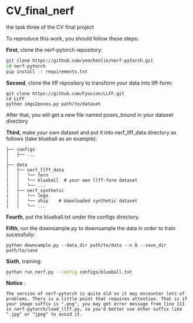 # CV_final_nerf

the task three of the CV final project

To reproduce this work, you should follow these steps:

**First**, clone the nerf-pytorch repository:

```bash
git clone https://github.com/yenchenlin/nerf-pytorch.git
cd nerf-pytorch
pip install -r requirements.txt
```

**Second**, clone the llff repository to transform your data into llff-form:

````
git clone https://github.com/Fyusion/LLFF.git
cd LLFF
python imgs2poses.py path/to/dataset
````

After that, you will get a new file named poses_bound in your dataset directory

**Third**, make your own dataset and put it into nerf_llff_data directory as follows (take blueball as an example):

````
├── configs                                                                                                       
│   ├── ...                                                                                     
│                                                                                               
├── data                                                                                                                                                                                                       
│   ├── nerf_llff_data                                                                                                  
│   │   └── fern                                                                                                                             
│   │   └── blueball  # your own llff-form dataset                                                                                  
|   |   └── ...
|   ├── nerf_synthetic
|   |   └── lego
|   |   └── ship    # downloaded synthetic dataset
|   |   └── ...
````

**Fourth**, put the blueball.txt under the configs directory. 

**Fifth**, run the downsample.py to downsample the data in order to train sucessfully:

````
python downsample.py --data_dir path/to/data --n 8 --save_dir path/to/save
````

**Sixth**, training:

```bash
python run_nerf.py --config configs/blueball.txt
```

**Notice** : 

 	The version of nerf-pytorch is quite old so it may encounter lots of problems. Thers is a little point that requires attention. That is if your image suffix is ".png", you may get error message from line 111 in nerf-pytorch/load_llff.py, so you'd better use other suffix like ".jpg" or "jpeg" to avoid it. 

